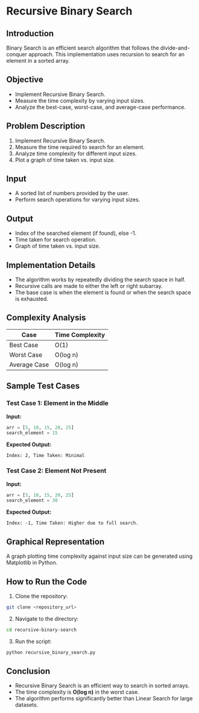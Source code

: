 # Recursive Binary Search

## Introduction
Binary Search is an efficient search algorithm that follows the divide-and-conquer approach. This implementation uses recursion to search for an element in a sorted array.

## Objective
- Implement Recursive Binary Search.
- Measure the time complexity by varying input sizes.
- Analyze the best-case, worst-case, and average-case performance.

## Problem Description
1. Implement Recursive Binary Search.
2. Measure the time required to search for an element.
3. Analyze time complexity for different input sizes.
4. Plot a graph of time taken vs. input size.

## Input
- A sorted list of numbers provided by the user.
- Perform search operations for varying input sizes.

## Output
- Index of the searched element (if found), else -1.
- Time taken for search operation.
- Graph of time taken vs. input size.

## Implementation Details
- The algorithm works by repeatedly dividing the search space in half.
- Recursive calls are made to either the left or right subarray.
- The base case is when the element is found or when the search space is exhausted.

## Complexity Analysis
| Case        | Time Complexity |
|------------|----------------|
| Best Case  | O(1) |
| Worst Case | O(log n) |
| Average Case | O(log n) |

## Sample Test Cases

### Test Case 1: Element in the Middle
**Input:**
```python
arr = [5, 10, 15, 20, 25]
search_element = 15
```
**Expected Output:**
```
Index: 2, Time Taken: Minimal
```

### Test Case 2: Element Not Present
**Input:**
```python
arr = [5, 10, 15, 20, 25]
search_element = 30
```
**Expected Output:**
```
Index: -1, Time Taken: Higher due to full search.
```

## Graphical Representation
A graph plotting time complexity against input size can be generated using Matplotlib in Python.

## How to Run the Code
1. Clone the repository:
```bash
git clone <repository_url>
```
2. Navigate to the directory:
```bash
cd recursive-binary-search
```
3. Run the script:
```bash
python recursive_binary_search.py
```

## Conclusion
- Recursive Binary Search is an efficient way to search in sorted arrays.
- The time complexity is **O(log n)** in the worst case.
- The algorithm performs significantly better than Linear Search for large datasets.
